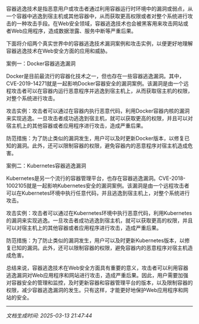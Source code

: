 容器逃逸技术是指恶意用户或攻击者通过利用容器运行时环境中的漏洞或弱点，从一个容器中逃逸到宿主机或其他容器中，从而获取更高权限或者对整个系统进行攻击的一种攻击手段。在Web安全领域，容器逃逸技术也会被黑客用来攻击网站或者Web应用程序，造成数据泄露、服务中断等严重后果。

下面将介绍两个真实世界中的容器逃逸技术漏洞案例和攻击实例，以便更好地理解容器逃逸技术在Web安全方面的应用和威胁。

案例一：Docker容器逃逸漏洞

Docker是目前最流行的容器化技术之一，但也存在一些容器逃逸漏洞。其中，CVE-2019-14271就是一起影响Docker容器安全的漏洞案例。该漏洞是由一个远程攻击者可以在容器内运行恶意程序并逃逸到宿主机上，从而获取宿主机的权限，对整个系统进行攻击。

攻击实例：攻击者可以通过在容器内执行恶意代码，利用Docker容器内核的漏洞来实现逃逸。一旦攻击者成功逃逸到宿主机，就可以获取更高的权限，并且可以对宿主机上的其他容器或者应用程序进行攻击，造成严重后果。

防范措施：为了防止类似的漏洞发生，用户可以及时更新Docker版本，以修复已知的漏洞。此外，还可以限制容器的权限，避免容器内的恶意程序对宿主机造成危害。

案例二：Kubernetes容器逃逸漏洞

Kubernetes是另一个流行的容器管理平台，也存在容器逃逸漏洞。CVE-2018-1002105就是一起影响Kubernetes安全的漏洞案例。该漏洞是由一个远程攻击者可以在Kubernetes环境中执行任意代码，并且逃逸到宿主机上，对整个系统进行攻击。

攻击实例：攻击者可以通过在Kubernetes环境中执行恶意代码，利用Kubernetes的漏洞来实现逃逸。一旦攻击者成功逃逸到宿主机，就可以获取更高的权限，并且可以对宿主机上的其他容器或者应用程序进行攻击，造成严重后果。

防范措施：为了防止类似的漏洞发生，用户可以及时更新Kubernetes版本，以修复已知的漏洞。此外，还可以限制容器的权限，避免容器内的恶意程序对宿主机造成危害。

总结来说，容器逃逸技术在Web安全方面具有重要的意义，攻击者可以利用容器逃逸漏洞对Web应用程序和网站进行攻击，造成严重后果。因此，用户需要加强对容器安全的管理和监控，及时更新容器和容器管理平台的版本，以及限制容器的权限，减少容器逃逸漏洞的发生。只有这样，才能更好地保护Web应用程序和网站的安全。

---

*文档生成时间: 2025-03-13 21:47:44*











